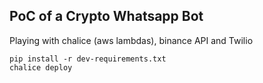 ## PoC of a Crypto Whatsapp Bot

Playing with chalice (aws lambdas), binance API and Twilio

```
pip install -r dev-requirements.txt
chalice deploy
```
